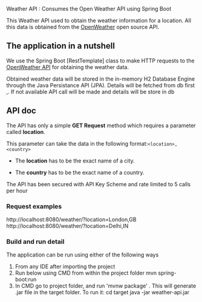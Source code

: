 
Weather API : Consumes the Open Weather API using Spring Boot

This Weather API used to obtain the weather information for a location.
All this data is obtained from the [OpenWeather](https://openweathermap.org/api) open source API.

## The application in a nutshell
We use the Spring Boot [RestTemplate] class to make HTTP requests to the [OpenWeather API](https://openweathermap.org/api) for obtaining the weather data. 

Obtained weather data will be stored in the in-memory H2 Database Engine through the Java Persistance API (JPA).
Details will be fetched from db first ,. If not available API call will be made and details will be store in db

## API doc
The API has only a simple **GET Request** method which requires a parameter called **location**.

This parameter can take the data in the following format:`<location>,<country>`

* The **location** has to be the exact name of a city. 

* The **country** has to be the exact name of a country.

The API has been secured with API Key Scheme and rate limited to 5 calls per hour

### Request examples
http://localhost:8080/weather/?location=London,GB
http://localhost:8080/weather/?location=Delhi,IN

### Build and run detail
The application can be run using either of the following ways
1. From any IDE after importing the project
2. Run below using CMD from within the project folder
   mvn spring-boot:run 
3. In CMD go to project folder, and run 'mvnw package' . This will generate .jar file in the target folder.
    To run it:
    cd target 
    java -jar weather-api.jar 

